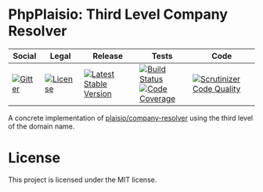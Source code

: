# PhpPlaisio: Third Level Company Resolver

<table>
<thead>
<tr>
<th>Social</th>
<th>Legal</th>
<th>Release</th>
<th>Tests</th>
<th>Code</th>
</tr>
</thead>
<tbody>
<tr>
<td>
<a href="https://gitter.im/PhpPlaisio/PhpPlaisio"><img src="https://badges.gitter.im/PhpPlaisio/PhpPlaisio.svg" alt="Gitter"/></a>
</td>
<td>
<a href="https://packagist.org/packages/plaisio/company-resolver-third-level"><img src="https://poser.pugx.org/plaisio/company-resolver-third-level/license" alt="License"/></a>
</td>
<td>
<a href="https://packagist.org/packages/plaisio/company-resolver-third-level"><img src="https://poser.pugx.org/plaisio/company-resolver-third-level/v/stable" alt="Latest Stable Version"/></a>
</td>
<td>
<a href="https://github.com/PhpPlaisio/company-resolver-third-level/actions/workflows/unit.yml"><img src="https://github.com/PhpPlaisio/company-resolver-third-level/actions/workflows/unit.yml/badge.svg" alt="Build Status"/></a><br/>
<a href="https://codecov.io/gh/PhpPlaisio/company-resolver-third-level"><img src="https://codecov.io/gh/PhpPlaisio/company-resolver-third-level/branch/master/graph/badge.svg" alt="Code Coverage"/></a>
</td>
<td>
<a href="https://scrutinizer-ci.com/g/PhpPlaisio/company-resolver-third-level/?branch=master"><img src="https://scrutinizer-ci.com/g/PhpPlaisio/company-resolver-third-level/badges/quality-score.png?b=master" alt="Scrutinizer Code Quality"/></a>
</td>
</tr>
</tbody>
</table>   

A concrete implementation of [plaisio/company-resolver](https://packagist.org/packages/plaisio/company-resolver) using the third level of the domain name.

# License

This project is licensed under the MIT license.
